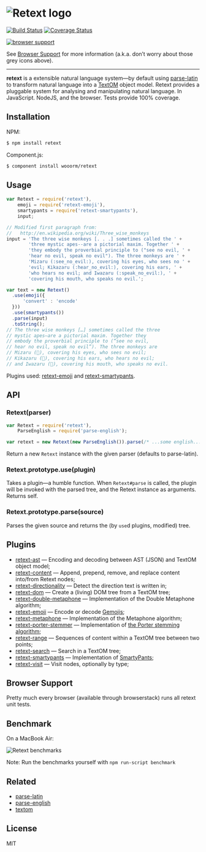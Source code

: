 # ![Retext logo](http://i58.tinypic.com/5xpx5z.png)

[![Build Status](https://travis-ci.org/wooorm/retext.svg?branch=master)](https://travis-ci.org/wooorm/retext) [![Coverage Status](https://img.shields.io/coveralls/wooorm/retext.svg)](https://coveralls.io/r/wooorm/retext?branch=master)

[![browser support](https://ci.testling.com/wooorm/retext.png) ](https://ci.testling.com/wooorm/retext)

See [Browser Support](#browser-support) for more information (a.k.a. don’t worry about those grey icons above).

---

**retext** is a extensible natural language system—by default using [parse-latin](https://github.com/wooorm/parse-latin) to transform natural language into a [TextOM](https://github.com/wooorm/textom/) object model. Retext provides a pluggable system for analysing and manipulating natural language. In JavaScript. NodeJS, and the browser. Tests provide 100% coverage.

## Installation

NPM:
```sh
$ npm install retext
```

Component.js:
```sh
$ component install wooorm/retext
```

## Usage

```js
var Retext = require('retext'),
    emoji = require('retext-emoji'),
    smartypants = require('retext-smartypants'),
    input;

// Modified first paragraph from: 
//   http://en.wikipedia.org/wiki/Three_wise_monkeys
input = 'The three wise monkeys [. . .] sometimes called the ' +
        'three mystic apes--are a pictorial maxim. Together ' +
        'they embody the proverbial principle to ("see no evil, ' +
        'hear no evil, speak no evil"). The three monkeys are ' +
        'Mizaru (:see_no_evil:), covering his eyes, who sees no ' +
        'evil; Kikazaru (:hear_no_evil:), covering his ears, ' +
        'who hears no evil; and Iwazaru (:speak_no_evil:), ' +
        'covering his mouth, who speaks no evil.';

var text = new Retext()
  .use(emoji({
      'convert' : 'encode'
  }))
  .use(smartypants())
  .parse(input)
  .toString();
// The three wise monkeys […] sometimes called the three
// mystic apes—are a pictorial maxim. Together they
// embody the proverbial principle to (“see no evil,
// hear no evil, speak no evil”). The three monkeys are
// Mizaru (🙈), covering his eyes, who sees no evil;
// Kikazaru (🙉), covering his ears, who hears no evil;
// and Iwazaru (🙊), covering his mouth, who speaks no evil.
```

Plugins used: [retext-emoji](https://github.com/wooorm/retext-emoji) and [retext-smartypants](https://github.com/wooorm/retext-smartypants).

## API

### Retext(parser)
```js
var Retext = require('retext'),
    ParseEnglish = require('parse-english');

var retext = new Retext(new ParseEnglish()).parse(/* ...some english... */);
```

Return a new `Retext` instance with the given parser (defaults to parse-latin).

### Retext.prototype.use(plugin)

Takes a plugin—a humble function. When `Retext#parse` is called, the plugin will be invoked with the parsed tree, and the Retext instance as arguments. Returns self.

### Retext.prototype.parse(source)

Parses the given source and returns the (by `use`d plugins, modified) tree.

## Plugins

  * [retext-ast](https://github.com/wooorm/retext-ast) — Encoding and decoding between AST (JSON) and TextOM object model;
  * [retext-content](https://github.com/wooorm/retext-content) — Append, prepend, remove, and replace content into/from Retext nodes;
  * [retext-directionality](https://github.com/wooorm/retext-directionality) — Detect the direction text is written in;
  * [retext-dom](https://github.com/wooorm/retext-dom) — Create a (living) DOM tree from a TextOM tree;
  * [retext-double-metaphone](https://github.com/wooorm/retext-double-metaphone) — Implementation of the Double Metaphone algorithm;
  * [retext-emoji](https://github.com/wooorm/retext-emoji) — Encode or decode [Gemojis](https://github.com/github/gemoji);
  * [retext-metaphone](https://github.com/wooorm/retext-metaphone) — Implementation of the Metaphone algorithm;
  * [retext-porter-stemmer](https://github.com/wooorm/retext-porter-stemmer) — Implementation of [the Porter stemming algorithm](http://tartarus.org/martin/PorterStemmer/);
  * [retext-range](https://github.com/wooorm/retext-range) — Sequences of content within a TextOM tree between two points;
  * [retext-search](https://github.com/wooorm/retext-search) — Search in a TextOM tree;
  * [retext-smartypants](https://github.com/wooorm/retext-smartypants) — Implementation of [SmartyPants](http://daringfireball.net/projects/smartypants/);
  * [retext-visit](https://github.com/wooorm/retext-visit) — Visit nodes, optionally by type;

## Browser Support
Pretty much every browser (available through browserstack) runs all retext unit tests.

## Benchmark

On a MacBook Air:

![Retext benchmarks](http://i62.tinypic.com/30wqaoi.png)

Note: Run the benchmarks yourself with `npm run-script benchmark`

## Related

  * [parse-latin](https://github.com/wooorm/parse-latin "Parse Latin")
  * [parse-english](https://github.com/wooorm/parse-english "Parse English")
  * [textom](https://github.com/wooorm/textom "TextOM")

## License

  MIT
